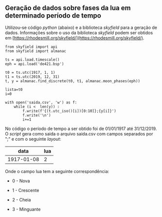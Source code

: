 ## Geração de dados sobre fases da lua em determinado período de tempo

Utilizou-se código *python* (abaixo) e a biblioteca *skyfield* para a geração de dados.
Informações sobre o uso da biblioteca *skyfield* podem ser obtidos em [https://rhodesmill.org/skyfield/](https://rhodesmill.org/skyfield/).

```
from skyfield import api
from skyfield import almanac

ts = api.load.timescale()
eph = api.load('de421.bsp')

t0 = ts.utc(1917, 1, 1)
t1 = ts.utc(2019, 12, 31)
t, y = almanac.find_discrete(t0, t1, almanac.moon_phases(eph))

lista=t0
i=0

with open('saida.csv', 'w') as f:
    while (i <  len(y)) :
        f.write(f'{(t.utc_iso()[i])[0:10]};{y[i]}')
        f.write('\n')
        i+=1
```

No código o período de tempo a ser obtido foi de 01/01/1917 até 31/12/2019. 
O *script* gera como saida o arquivo saida.csv com campos separados por ";" e com o seguinte *layout*:

| data | lua |
|------|-----|
|1917-01-08|2|

Onde o campo lua tem a seguinte correspondência:

- 0 - Nova

- 1 - Crescente

- 2 - Cheia

- 3 - Minguante

